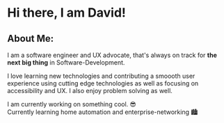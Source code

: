 # Hi there, I am David!

## About Me:

I am a software engineer and UX advocate, that's always on track for **the next big thing** in Software-Development.

I love learning new technologies and contributing a smoooth user experience using cutting edge technologies as well as focusing on accessibility and UX. I also enjoy problem solving as well.

I am currently working on something cool. 😎 <br>
Currently learning home automation and enterprise-networking 🏙
